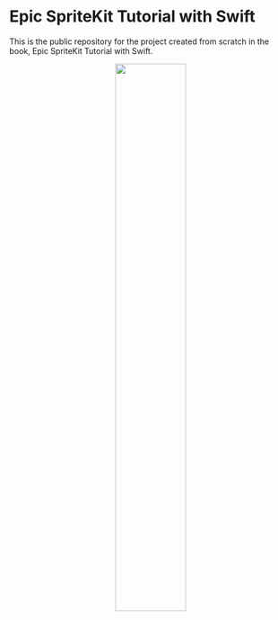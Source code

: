 # Epic SpriteKit Tutorial with Swift

This is the public repository for the project created from scratch in the book,
Epic SpriteKit Tutorial with Swift.

<p align="center">
  <img src="http://i.imgur.com/ceaoSlG.png" width="50%">
</p>
